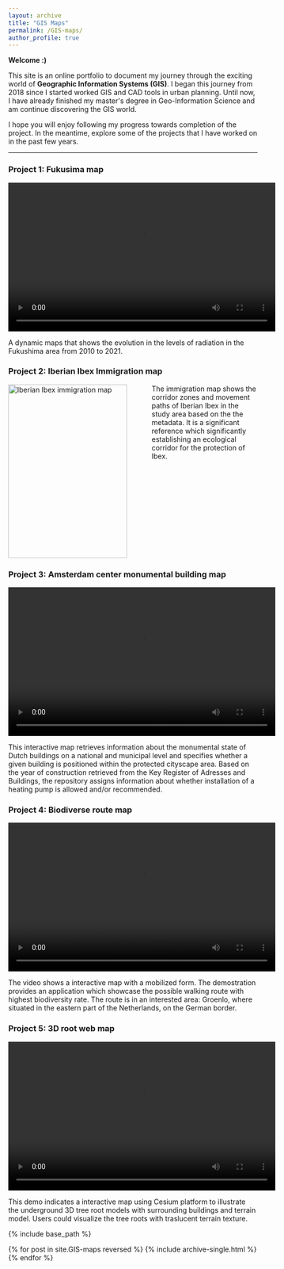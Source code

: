 ```yaml
---
layout: archive
title: "GIS Maps"
permalink: /GIS-maps/
author_profile: true
---
```

**Welcome :)**

This site is an online portfolio to document my journey through the exciting world of **Geographic Information Systems (GIS)**. I began this journey from 2018 since I started worked GIS and CAD tools in urban planning. Until now, I have already finished my master's degree in Geo-Information Science and am continue discovering the GIS world.

I hope you will enjoy following my progress towards completion of the project. In the meantime, explore some of the projects that I have worked on in the past few years.

---

### **Project 1: Fukusima map**

<video width="540" height="300" controls>
  <source src="{{site.url}}/videos/fukushima.mp4" type="video/mp4">
</video>

A dynamic maps that shows the evolution in the levels of radiation in the Fukushima area from 2010 to 2021.

### **Project 2: Iberian Ibex Immigration map**

<img src="{{site.url}}/images/GIS-maps/Immigration_map.png" alt="Iberian Ibex immigration map" align="left" width=240 height=350 style="margin-right: 50px;">

The immigration map shows the corridor zones and movement paths of Iberian Ibex in the study area based on the the metadata.
It is a significant reference which significantly establishing an ecological corridor for the protection of Ibex.

<br clear="left"/>

### **Project 3: Amsterdam center monumental building map**

<video id="myVideo" width="540" height="300" controls>
  <source src="{{site.url}}/videos/monu-building.mp4" type="video/mp4">
</video>

This interactive map retrieves information about the monumental state of Dutch buildings on a national and municipal level and specifies whether a given building is positioned within the protected cityscape area.
Based on the year of construction retrieved from the Key Register of Adresses and Buildings, the repository assigns information about whether installation of a heating pump is allowed and/or recommended.

<script>
document.getElementById('myVideo').defaultPlaybackRate = 2.0;
</script>

### **Project 4: Biodiverse route map**

<video width="540" height="300" controls>
  <source src="../videos/biodiversity-route-app.mp4" type="video/mp4">
</video>

The video shows a interactive map with a mobilized form. The demostration provides an application which showcase the possible walking route with highest biodiversity rate. The route is in an interested area: Groenlo, where situated in the eastern part of the Netherlands, on the German border.

### **Project 5: 3D root web map**

<video width="540" height="300" controls>
  <source src="../videos/cesium-map.mp4" type="video/mp4">
</video>

This demo indicates a interactive map using Cesium platform to illustrate the underground 3D tree root models with surrounding buildings and terrain model. Users could visualize the tree roots with traslucent terrain texture.

{% include base_path %}

{% for post in site.GIS-maps reversed %}
  {% include archive-single.html %}
{% endfor %}
